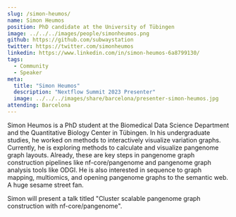 ```yaml
---
slug: /simon-heumos/
name: Simon Heumos
position: PhD candidate at the University of Tübingen
image: ../../../images/people/simonheumos.png
github: https://github.com/subwaystation
twitter: https://twitter.com/simonheumos
linkedin: https://www.linkedin.com/in/simon-heumos-6a8799130/
tags:
  - Community
  - Speaker
meta:
  title: "Simon Heumos"
  description: "Nextflow Summit 2023 Presenter"
  image: ../../../images/share/barcelona/presenter-simon-heumos.jpg
attending: Barcelona
---
```


Simon Heumos is a PhD student at the Biomedical Data Science Department and the Quantitative Biology Center in Tübingen. In his undergraduate studies, he worked on methods to interactively visualize variation graphs. Currently, he is exploring methods to calculate and visualize pangenome graph layouts. Already, these are key steps in pangenome graph construction pipelines like nf-core/pangenome and pangenome graph analysis tools like ODGI. He is also interested in sequence to graph mapping, multiomics, and opening pangenome graphs to the semantic web. A huge sesame street fan.

Simon will present a talk titled "Cluster scalable pangenome graph construction with nf-core/pangenome".
